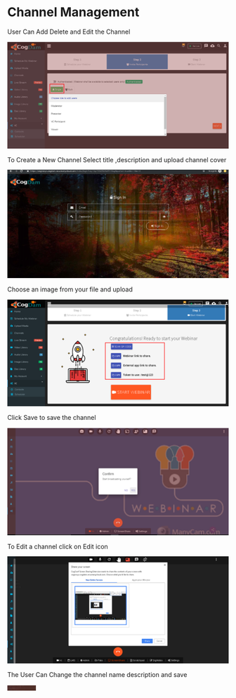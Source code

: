 # Channel Management

User Can Add Delete and Edit the Channel

![](../.gitbook/assets/image%20%28157%29.png)

To Create a New Channel Select title ,description and upload channel cover

![](../.gitbook/assets/image%20%28167%29.png)

Choose an image from your file and upload

![](../.gitbook/assets/image%20%28272%29.png)

Click Save to save the channel

![](../.gitbook/assets/image%20%2836%29.png)

To Edit a channel click on Edit icon

![](../.gitbook/assets/image%20%28219%29.png)

The User Can Change the channel name description and save

![](../.gitbook/assets/image%20%2853%29.png)

